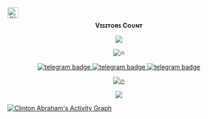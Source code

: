 <br><p align="center"><a href="https://www.buymeacoffee.com/clintonabraham" class="padded"><img height="30" style="border:0px;height:25px;" align="left" alt="Clintonabraham" src="https://az743702.vo.msecnd.net/cdn/kofi3.png?v=0" /></a></p>

<br><p align="center"><b>Vɪꜱɪᴛᴏʀꜱ Cᴏᴜɴᴛ</b></p>  
<p align="center"><img align="center" src="https://profile-counter.glitch.me/{Clinton-Abraham}/count.svg"/></p> 

<div align="center">

![🔥](https://github-readme-stats.vercel.app/api/top-langs/?username=Clinton-Abraham&theme=github_dark&custom_title=ــــــــــــــــــہہـ٨ـہہـ٨ـﮩـــ&layout=compact&hide_border=false)  

</div>

<p align="center">
   <a href="https://telegram.dog/clinton_abraham"><img src="https://img.shields.io/badge/𝑪𝒍𝒊𝒏𝒕𝒐𝒏 𝑨𝒃𝒓𝒂𝒉𝒂𝒎-30302f?style=flat&logo=telegram" alt="telegram badge"/>
   <a href="https://telegram.dog/Space_x_bots"><img src="https://img.shields.io/badge/Sᴘᴀᴄᴇ ✗ ʙᴏᴛꜱ-30302f?style=flat&logo=telegram" alt="telegram badge"/>
   <a href="https://telegram.dog/sources_codes"><img src="https://img.shields.io/badge/Sᴏᴜʀᴄᴇ ᴄᴏᴅᴇꜱ-30302f?style=flat&logo=telegram" alt="telegram badge"/>
</p>

<div align="center">

![🔥](https://github-readme-stats.vercel.app/api?username=Clinton-Abraham&show=prs&count_private=true&custom_title=ــــــــــــــــــہہـ٨ـہہـ٨ـﮩـــ&show_icons=true&include_all_commits=true&title_color=fff&icon_color=79ff97&text_color=9f9f9f&bg_color=151515&hide_border=true)

</div>

<p align="center">
<a href="https://github.com/Clinton-Abraham">
<img src="https://github-readme-streak-stats.herokuapp.com/?user=Clinton-Abraham#version3"/>
</a>
</p>

<a href="https://github.com/Clinton-Abraham"><img alt="Clinton Abraham's Activity Graph" src="https://activity-graph.herokuapp.com/graph?username=Clinton-Abraham&bg_color=1F222E&color=F8D866&line=F85D7F&point=FFFFFF&hide_border=true" /></a>

